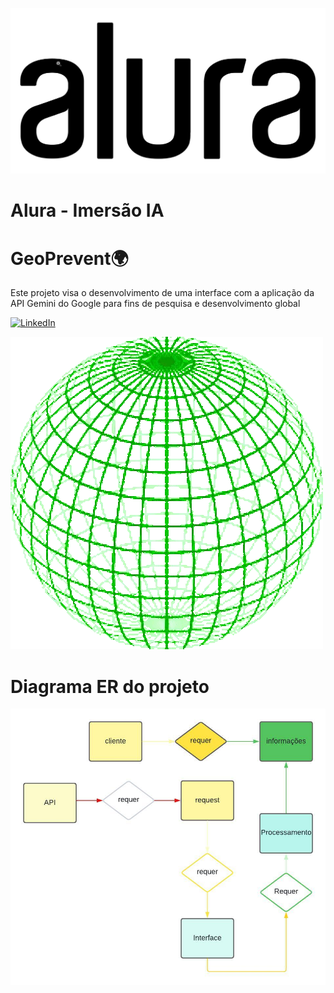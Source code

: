 ![Descrição do GIF](alura.gif)

# Alura - Imersão IA 

# GeoPrevent🌍
Este projeto visa o desenvolvimento de uma interface com a aplicação da API Gemini do Google para fins de pesquisa e desenvolvimento global

[![LinkedIn](https://img.shields.io/badge/LinkedIn-0077B5?style=for-the-badge&logo=linkedin&logoColor=white)](https://www.linkedin.com/in/kaue-caires/)

![World](world.gif)

# Diagrama ER do projeto
![diagrama](diagram.jpeg)



